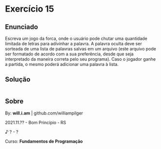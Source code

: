 # Exercício 15

## Enunciado

Escreva um jogo da forca, onde o usuário pode chutar uma quantidade limitada de letras para adivinhar a palavra. A palavra oculta deve ser sorteada de uma lista de palavras salvas em um arquivo (este arquivo pode ser formatado de acordo com a sua preferência, desde que seja interpretado da maneira correta pelo seu programa). Caso o jogador ganhe a partida, o mesmo poderá adicionar uma palavra à lista.

## Solução

```py

```

## Sobre

By: **will.i.am** | github.com/williampilger

2021.11.?? - Bom Princípio - RS

♪ ? - ?

Curso: **Fundamentos de Programação**